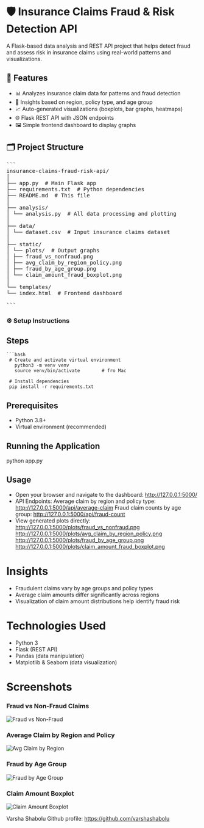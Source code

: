 # 🛡️ Insurance Claims Fraud & Risk Detection API

A Flask-based data analysis and REST API project that helps detect fraud and assess risk in insurance claims using real-world patterns and visualizations.



## 🚀 Features

- 📊 Analyzes insurance claim data for patterns and fraud detection
- 🧠 Insights based on region, policy type, and age group
- 📈 Auto-generated visualizations (boxplots, bar graphs, heatmaps)
- 🌐 Flask REST API with JSON endpoints
- 🖼️ Simple frontend dashboard to display graphs



## 🗂️ Project Structure
<pre>```
insurance-claims-fraud-risk-api/
│
├── app.py  # Main Flask app
├── requirements.txt  # Python dependencies
├── README.md  # This file
│
├── analysis/
│ └── analysis.py  # All data processing and plotting
│
├── data/
│ └── dataset.csv  # Input insurance claims dataset
│
├── static/
│ └── plots/  # Output graphs
│ ├── fraud_vs_nonfraud.png
│ ├── avg_claim_by_region_policy.png
│ ├── fraud_by_age_group.png
│ └── claim_amount_fraud_boxplot.png
│
└── templates/
└── index.html  # Frontend dashboard

```</pre>

### ⚙️ Setup Instructions
  ## Steps
    ```bash
     # Create and activate virtual environment
       python3 -m venv venv
       source venv/bin/activate        # fro Mac

     # Install dependencies
     pip install -r requirements.txt
     
## Prerequisites
- Python 3.8+  
- Virtual environment (recommended)

## Running the Application
python app.py

## Usage
- Open your browser and navigate to the dashboard:
http://127.0.0.1:5000/
- API Endpoints:
Average claim by region and policy type: http://127.0.0.1:5000/api/average-claim
Fraud claim counts by age group: http://127.0.0.1:5000/api/fraud-count
- View generated plots directly:
http://127.0.0.1:5000/plots/fraud_vs_nonfraud.png
http://127.0.0.1:5000/plots/avg_claim_by_region_policy.png
http://127.0.0.1:5000/plots/fraud_by_age_group.png
http://127.0.0.1:5000/plots/claim_amount_fraud_boxplot.png

# Insights
- Fraudulent claims vary by age groups and policy types
- Average claim amounts differ significantly across regions
- Visualization of claim amount distributions help identify fraud risk

# Technologies Used
- Python 3
- Flask (REST API)
- Pandas (data manipulation)
- Matplotlib & Seaborn (data visualization)

# Screenshots
### Fraud vs Non-Fraud Claims  
![Fraud vs Non-Fraud](static/plots/fraud_vs_nonfraud.png)

### Average Claim by Region and Policy  
![Avg Claim by Region](static/plots/avg_claim_by_region_policy.png)

### Fraud by Age Group  
![Fraud by Age Group](static/plots/fraud_by_age_group.png)

### Claim Amount Boxplot  
![Claim Amount Boxplot](static/plots/claim_amount_fraud_boxplot.png)


Varsha Shabolu
Github profile: https://github.com/varshashabolu
